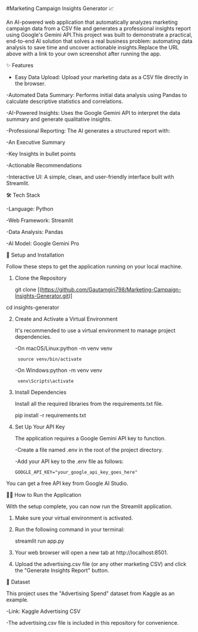 #Marketing Campaign Insights Generator 📈


An AI-powered web application that automatically analyzes marketing campaign data from a CSV file and generates a professional insights report using Google's Gemini API.This project was built to demonstrate a practical, end-to-end AI solution that solves a real business problem: automating data analysis to save time and uncover actionable insights.Replace the URL above with a link to your own screenshot after running the app.


✨ Features

- Easy Data Upload: Upload your marketing data as a CSV file directly in the browser.

-Automated Data Summary: Performs initial data analysis using Pandas to calculate descriptive statistics and correlations.

-AI-Powered Insights: Uses the Google Gemini API to interpret the data summary and generate qualitative insights.

-Professional Reporting: The AI generates a structured report with:

  -An Executive Summary
  
  -Key Insights in bullet points
  
  -Actionable Recommendations
  
-Interactive UI: A simple, clean, and user-friendly interface built with Streamlit.


🛠️ Tech Stack

-Language: Python

-Web Framework: Streamlit

-Data Analysis: Pandas

-AI Model: Google Gemini Pro


🚀 Setup and Installation

Follow these steps to get the application running on your local machine.

1. Clone the Repository

     git clone [(https://github.com/Gautamgiri798/Marketing-Campaign-Insights-Generator.git)]
   
cd insights-generator

2. Create and Activate a Virtual Environment

   It's recommended to use a virtual environment to manage project dependencies.
   
     -On macOS/Linux:python -m venv venv
   
        source venv/bin/activate
     -On Windows:python -m venv venv
   
        venv\Scripts\activate
3. Install Dependencies

   Install all the required libraries from the requirements.txt file.
   
     pip install -r requirements.txt
   
4. Set Up Your API Key

   The application requires a Google Gemini API key to function.
   
     -Create a file named .env in the root of the project directory.
   
     -Add your API key to the .env file as follows:
   
       GOOGLE_API_KEY="your_google_api_key_goes_here"

You can get a free API key from Google AI Studio.


🏃‍♀️ How to Run the Application

With the setup complete, you can now run the Streamlit application.

  1. Make sure your virtual environment is activated.

  2. Run the following command in your terminal:

     streamlit run app.py
     
  3. Your web browser will open a new tab at http://localhost:8501.
 
  4. Upload the advertising.csv file (or any other marketing CSV) and click the "Generate Insights Report" button.
  

📂 Dataset

This project uses the "Advertising Spend" dataset from Kaggle as an example.

  -Link: Kaggle Advertising CSV
  
  -The advertising.csv file is included in this repository for convenience.
